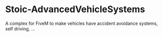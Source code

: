 # Stoic-AdvancedVehicleSystems
A complex for FiveM to make vehicles have accident avoidance systems, self driving, ...
